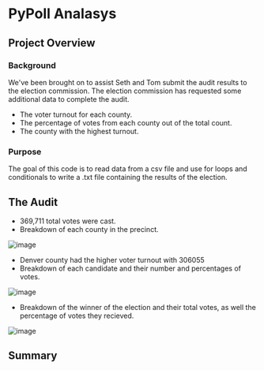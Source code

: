 # PyPoll Analasys
## Project Overview
### Background
We've been brought on to assist Seth and Tom submit the audit results to the election commission. The election commission has requested some additional data to complete the audit.
- The voter turnout for each county.
- The percentage of votes from each county out of the total count.
- The county with the highest turnout.
### Purpose
The goal of this code is to read data from a csv file and use for loops and conditionals to write a .txt file containing the results of the election. 
## The Audit
- 369,711 total votes were cast.
- Breakdown of each county in the precinct.

![image](https://user-images.githubusercontent.com/71575748/149643054-2c8901d4-6518-4eb4-b914-1ec9e2049236.png)

- Denver county had the higher voter turnout with 306055
- Breakdown of each candidate and their number and percentages of votes.

![image](https://user-images.githubusercontent.com/71575748/149643252-d2df1280-49a5-4fc3-bef5-2b8f5c95f990.png)

- Breakdown of the winner of the election and their total votes, as well the percentage of votes they recieved.

![image](https://user-images.githubusercontent.com/71575748/149643308-1938a389-29ea-454d-af01-05b27e0252eb.png)

## Summary
